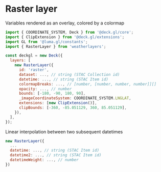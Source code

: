 # Raster layer

Variables rendered as an overlay, colored by a colormap

```javascript
import { COORDINATE_SYSTEM, Deck } from '@deck.gl/core';
import { ClipExtension } from '@deck.gl/extensions';
import GL from '@luma.gl/constants';
import { RasterLayer } from 'weatherlayers';

const deckgl = new Deck({
  layers: [
    new RasterLayer({
      id: 'raster',
      dataset: ..., // string (STAC Collection id)
      datetime: ..., // string (STAC Item id)
      colormapBreaks: ..., // [number, [number, number, number]][]
      opacity: ..., // number
      bounds: [-180, -90, 180, 90],
      _imageCoordinateSystem: COORDINATE_SYSTEM.LNGLAT,
      extensions: [new ClipExtension()],
      clipBounds: [-360, -85.051129, 360, 85.051129],
    }),
  ],
});
```

Linear interpolation between two subsequent datetimes

```javascript
new RasterLayer({
  ...
  datetime: ..., // string (STAC Item id)
  datetime2: ..., // string (STAC Item id)
  datetimeWeight: ..., // number
})
```

